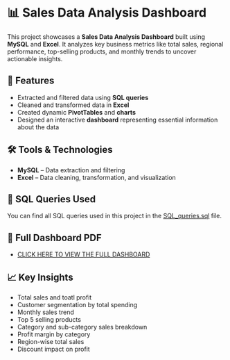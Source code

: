 # 📊 Sales Data Analysis Dashboard

This project showcases a **Sales Data Analysis Dashboard** built using **MySQL** and **Excel**. It analyzes key business metrics like total sales, regional performance, top-selling products, and monthly trends to uncover actionable insights.

## 🚀 Features
- Extracted and filtered data using **SQL queries**
- Cleaned and transformed data in **Excel**
- Created dynamic **PivotTables** and **charts**
- Designed an interactive **dashboard** representing essential information about the data

## 🛠 Tools & Technologies
- **MySQL** – Data extraction and filtering
- **Excel** – Data cleaning, transformation, and visualization

## 🧠 SQL Queries Used
You can find all SQL queries used in this project in the [SQL_queries.sql](SQL_queries.sql) file.

## 📄 Full Dashboard PDF
- [CLICK HERE TO VIEW THE FULL DASHBOARD](sales_dashboard.pdf)

## 📈 Key Insights
- Total sales and toatl profit
- Customer segmentation by total spending
- Monthly sales trend
- Top 5 selling products
- Category and sub-category sales breakdown
- Profit margin by category
- Region-wise total sales
- Discount impact on profit
